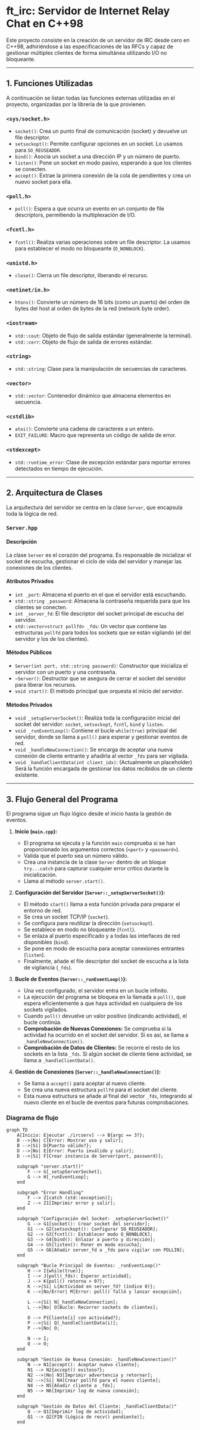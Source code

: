 # ft_irc: Servidor de Internet Relay Chat en C++98

Este proyecto consiste en la creación de un servidor de IRC desde cero en C++98, adhiriéndose a las especificaciones de las RFCs y capaz de gestionar múltiples clientes de forma simultánea utilizando I/O no bloqueante.

---

## 1. Funciones Utilizadas

A continuación se listan todas las funciones externas utilizadas en el proyecto, organizadas por la librería de la que provienen.

### **`<sys/socket.h>`**
* `socket()`: Crea un punto final de comunicación (socket) y devuelve un file descriptor.
* `setsockopt()`: Permite configurar opciones en un socket. Lo usamos para `SO_REUSEADDR`.
* `bind()`: Asocia un socket a una dirección IP y un número de puerto.
* `listen()`: Pone un socket en modo pasivo, esperando a que los clientes se conecten.
* `accept()`: Extrae la primera conexión de la cola de pendientes y crea un nuevo socket para ella.

### **`<poll.h>`**
* `poll()`: Espera a que ocurra un evento en un conjunto de file descriptors, permitiendo la multiplexación de I/O.

### **`<fcntl.h>`**
* `fcntl()`: Realiza varias operaciones sobre un file descriptor. La usamos para establecer el modo no bloqueante (`O_NONBLOCK`).

### **`<unistd.h>`**
* `close()`: Cierra un file descriptor, liberando el recurso.

### **`<netinet/in.h>`**
* `htons()`: Convierte un número de 16 bits (como un puerto) del orden de bytes del host al orden de bytes de la red (network byte order).

### **`<iostream>`**
* `std::cout`: Objeto de flujo de salida estándar (generalmente la terminal).
* `std::cerr`: Objeto de flujo de salida de errores estándar.

### **`<string>`**
* `std::string`: Clase para la manipulación de secuencias de caracteres.

### **`<vector>`**
* `std::vector`: Contenedor dinámico que almacena elementos en secuencia.

### **`<cstdlib>`**
* `atoi()`: Convierte una cadena de caracteres a un entero.
* `EXIT_FAILURE`: Macro que representa un código de salida de error.

### **`<stdexcept>`**
* `std::runtime_error`: Clase de excepción estándar para reportar errores detectados en tiempo de ejecución.

---

## 2. Arquitectura de Clases

La arquitectura del servidor se centra en la clase `Server`, que encapsula toda la lógica de red.

### **`Server.hpp`**

#### Descripción
La clase `Server` es el corazón del programa. Es responsable de inicializar el socket de escucha, gestionar el ciclo de vida del servidor y manejar las conexiones de los clientes.

#### Atributos Privados
* `int _port`: Almacena el puerto en el que el servidor está escuchando.
* `std::string _password`: Almacena la contraseña requerida para que los clientes se conecten.
* `int _server_fd`: El file descriptor del socket principal de escucha del servidor.
* `std::vector<struct pollfd> _fds`: Un vector que contiene las estructuras `pollfd` para todos los sockets que se están vigilando (el del servidor y los de los clientes).

#### Métodos Públicos
* `Server(int port, std::string password)`: Constructor que inicializa el servidor con un puerto y una contraseña.
* `~Server()`: Destructor que se asegura de cerrar el socket del servidor para liberar los recursos.
* `void start()`: El método principal que orquesta el inicio del servidor.

#### Métodos Privados
* `void _setupServerSocket()`: Realiza toda la configuración inicial del socket del servidor: `socket`, `setsockopt`, `fcntl`, `bind` y `listen`.
* `void _runEventLoop()`: Contiene el bucle `while(true)` principal del servidor, donde se llama a `poll()` para esperar y gestionar eventos de red.
* `void _handleNewConnection()`: Se encarga de aceptar una nueva conexión de cliente entrante y añadirla al vector `_fds` para ser vigilada.
* `void _handleClientData(int client_idx)`: (Actualmente un placeholder) Será la función encargada de gestionar los datos recibidos de un cliente existente.

---

## 3. Flujo General del Programa

El programa sigue un flujo lógico desde el inicio hasta la gestión de eventos.

1.  **Inicio (`main.cpp`):**
    * El programa se ejecuta y la función `main` comprueba si se han proporcionado los argumentos correctos (`<port>` y `<password>`).
    * Valida que el puerto sea un número válido.
    * Crea una instancia de la clase `Server` dentro de un bloque `try...catch` para capturar cualquier error crítico durante la inicialización.
    * Llama al método `server.start()`.

2.  **Configuración del Servidor (`Server::_setupServerSocket()`):**
    * El método `start()` llama a esta función privada para preparar el entorno de red.
    * Se crea un socket TCP/IP (`socket`).
    * Se configura para reutilizar la dirección (`setsockopt`).
    * Se establece en modo no bloqueante (`fcntl`).
    * Se enlaza al puerto especificado y a todas las interfaces de red disponibles (`bind`).
    * Se pone en modo de escucha para aceptar conexiones entrantes (`listen`).
    * Finalmente, añade el file descriptor del socket de escucha a la lista de vigilancia (`_fds`).

3.  **Bucle de Eventos (`Server::_runEventLoop()`):**
    * Una vez configurado, el servidor entra en un bucle infinito.
    * La ejecución del programa se bloquea en la llamada a `poll()`, que espera eficientemente a que haya actividad en cualquiera de los sockets vigilados.
    * Cuando `poll()` devuelve un valor positivo (indicando actividad), el bucle continúa.
    * **Comprobación de Nuevas Conexiones:** Se comprueba si la actividad ha ocurrido en el socket del servidor. Si es así, se llama a `_handleNewConnection()`.
    * **Comprobación de Datos de Clientes:** Se recorre el resto de los sockets en la lista `_fds`. Si algún socket de cliente tiene actividad, se llama a `_handleClientData()`.

4.  **Gestión de Conexiones (`Server::_handleNewConnection()`):**
    * Se llama a `accept()` para aceptar al nuevo cliente.
    * Se crea una nueva estructura `pollfd` para el socket del cliente.
    * Esta nueva estructura se añade al final del vector `_fds`, integrando al nuevo cliente en el bucle de eventos para futuras comprobaciones.


### Diagrama de flujo

```mermaid
graph TD
    A[Inicio: Ejecutar ./ircserv] --> B{argc == 3?};
    B -->|No| C[Error: Mostrar uso y salir];
    B -->|Sí| D{Puerto válido?};
    D -->|No| E[Error: Puerto inválido y salir];
    D -->|Sí| F[Crear instancia de Server(port, password)];

    subgraph "server.start()"
        F --> G[_setupServerSocket];
        G --> H[_runEventLoop];
    end

    subgraph "Error Handling"
        F --> Z[catch (std::exception)];
        Z --> Z1[Imprimir error y salir];
    end

    subgraph "Configuración del Socket: _setupServerSocket()"
        G --> G1[socket(): Crear socket del servidor];
        G1 --> G2[setsockopt(): Configurar SO_REUSEADDR];
        G2 --> G3[fcntl(): Establecer modo O_NONBLOCK];
        G3 --> G4[bind(): Enlazar a puerto y dirección];
        G4 --> G5[listen(): Poner en modo escucha];
        G5 --> G6[Añadir server_fd a _fds para vigilar con POLLIN];
    end

    subgraph "Bucle Principal de Eventos: _runEventLoop()"
        H --> I{while(true)};
        I --> J[poll(_fds): Esperar actividad];
        J --> K{poll() retorna > 0?};
        K -->|Sí| L{Actividad en server_fd? (índice 0)};
        K -->|No/Error| M[Error: poll() falló y lanzar excepción];

        L -->|Sí| N[_handleNewConnection];
        L -->|No| O[Bucle: Recorrer sockets de clientes];
        
        O --> P{Cliente[i] con actividad?};
        P -->|Sí| Q[_handleClientData(i)];
        P -->|No| O;
        
        N --> I;
        Q --> O;
    end
    
    subgraph "Gestión de Nueva Conexión: _handleNewConnection()"
        N --> N1[accept(): Aceptar nuevo cliente];
        N1 --> N2{accept() exitoso?};
        N2 -->|No| N3[Imprimir advertencia y retornar];
        N2 -->|Sí| N4[Crear pollfd para el nuevo cliente];
        N4 --> N5[Añadir cliente a _fds];
        N5 --> N6[Imprimir log de nueva conexión];
    end

    subgraph "Gestión de Datos del Cliente: _handleClientData()"
        Q --> Q1[Imprimir log de actividad];
        Q1 --> Q2[FIN (Lógica de recv() pendiente)];
    end
```